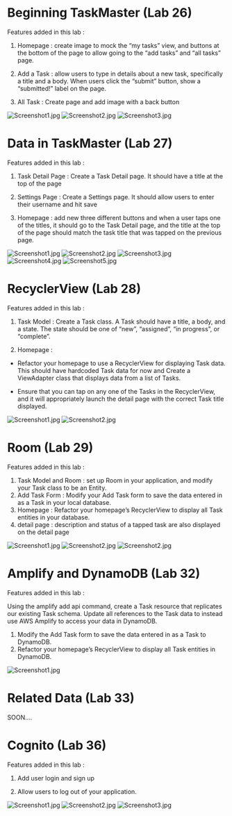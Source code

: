 # Beginning TaskMaster (Lab 26)

Features added in this lab :

1. Homepage : create image to mock the “my tasks” view, and buttons at the bottom of the page to allow going to the “add tasks” and “all tasks” page.

2. Add a Task : allow users to type in details about a new task, specifically a title and a body. When users click the “submit” button, show a “submitted!” label on the page.

3. All Task : Create page and add image with a back button


![Screenshot1.jpg](screenshots/ScreenshotLab2601.jpg)
![Screenshot2.jpg](screenshots/ScreenshotLab2602.jpg)
![Screenshot3.jpg](screenshots/ScreenshotLab2603.jpg)

# Data in TaskMaster (Lab 27)

Features added in this lab :

1. Task Detail Page : Create a Task Detail page. It should have a title at the top of the page 

2. Settings Page : Create a Settings page. It should allow users to enter their username and hit save

3. Homepage : add new three different buttons and when a user taps one of the titles, it should go to the Task Detail page, and the title at the top of the page should match the task title that was tapped on the previous page.

![Screenshot1.jpg](screenshots/ScreenshotLab2701.jpg)
![Screenshot2.jpg](screenshots/ScreenshotLab2702.jpg)
![Screenshot3.jpg](screenshots/ScreenshotLab2703.jpg)
![Screenshot4.jpg](screenshots/ScreenshotLab2704.jpg)
![Screenshot5.jpg](screenshots/ScreenshotLab2705.jpg)

# RecyclerView (Lab 28)

Features added in this lab :

1. Task Model : Create a Task class. A Task should have a title, a body, and a state. The state should be one of “new”, “assigned”, “in progress”, or “complete”.

2. Homepage : 

* Refactor your homepage to use a RecyclerView for displaying Task data. This should have hardcoded Task data for now and Create a ViewAdapter class that displays data from a list of Tasks.

* Ensure that you can tap on any one of the Tasks in the RecyclerView, and it will appropriately launch the detail page with the correct Task title displayed.

![Screenshot1.jpg](screenshots/ScreenshotLab2801.jpg)
![Screenshot2.jpg](screenshots/ScreenshotLab2802.jpg)

# Room (Lab 29)

Features added in this lab :

1. Task Model and Room : set up Room in your application, and modify your Task class to be an Entity.
2. Add Task Form : Modify your Add Task form to save the data entered in as a Task in your local database.
3. Homepage : Refactor your homepage’s RecyclerView to display all Task entities in your database.
4. detail page : description and status of a tapped task are also displayed on the detail page

![Screenshot1.jpg](screenshots/ScreenshotLab2901.jpg)
![Screenshot2.jpg](screenshots/ScreenshotLab2902.jpg)
![Screenshot2.jpg](screenshots/ScreenshotLab2903.jpg)

# Amplify and DynamoDB (Lab 32)

Features added in this lab :

Using the amplify add api command, create a Task resource that replicates our existing Task schema. Update all references to the Task data to instead use AWS Amplify to access your data in DynamoDB.

1. Modify the Add Task form to save the data entered in as a Task to DynamoDB.
2. Refactor your homepage’s RecyclerView to display all Task entities in DynamoDB.

![Screenshot1.jpg](screenshots/ScreenshotLab3201.jpg)

# Related Data (Lab 33)

SOON....

# Cognito (Lab 36)

Features added in this lab :

1. Add user login and sign up

2. Allow users to log out of your application.

![Screenshot1.jpg](screenshots/ScreenshotLab3601.jpg)
![Screenshot2.jpg](screenshots/ScreenshotLab3602.jpg)
![Screenshot3.jpg](screenshots/ScreenshotLab3603.jpg)